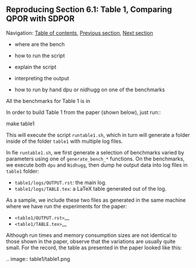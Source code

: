 ## Reproducing Section 6.1: Table 1, Comparing QPOR with SDPOR

Navigation: [Table of contents], [Previous section], [Next section]

[Table of contents]: 1-intro.md#index
[Previous section]: 2-compiling-tools.md
[Next section]: 4-section-6.2.md


- where are the bench
- how to run the script
- explain the script
- interpreting the output

- how to run by hand dpu or nidhugg on one of the benchmarks

All the benchmarks for Table 1 is in 

In order to build Table 1 from the paper (shown below), just run::

make table1

This will execute the script ``runtable1.sh``, which in turn will
generate a folder inside of the folder ``table1`` with multiple log files.

In fie ``runtable1.sh``, we first generate a selection of benchmarks varied
by parameters using one of `generate_bench_*` functions. On the benchmarks,
we execute both `dpu` and `Nidhugg`, then dump he output data into log files
in `table1` folder:

- ``table1/logs/OUTPUT.rst``: the main log.
- ``table1/logs/TABLE.tex``: a LaTeX table generated out of the log.

As a sample, we include these two files as generated in the same machine where
we have run the experiments for the paper:

- `<table1/OUTPUT.rst>`__
- `<table1/TABLE.tex>`__

Although run times and memory consumption sizes are not identical to those
shown in the paper, observe that the variations are usually quite small.
For the record, the table as presented in the paper looked like this:

.. image:: table1/table1.png
